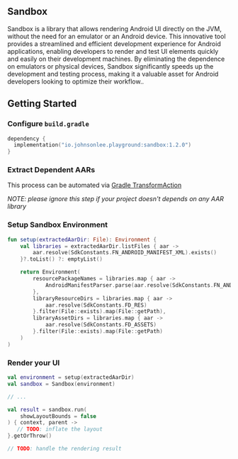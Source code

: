 ## Sandbox

Sandbox is a library that allows rendering Android UI directly on the JVM, without the need for an emulator or an Android device. This innovative tool provides a streamlined and efficient development experience for Android applications, enabling developers to render and test UI elements quickly and easily on their development machines. By eliminating the dependence on emulators or physical devices, Sandbox significantly speeds up the development and testing process, making it a valuable asset for Android developers looking to optimize their workflow..

## Getting Started

### Configure `build.gradle`

```kotlin
dependency {
  implementation("io.johnsonlee.playground:sandbox:1.2.0")
}
```

### Extract Dependent AARs

This process can be automated via [Gradle TransformAction](https://docs.gradle.org/current/dsl/org.gradle.api.artifacts.transform.TransformAction.html)

*NOTE: please ignore this step if your project doesn't depends on any AAR library*

### Setup Sandbox Environment

```kotlin
fun setup(extractedAarDir: File): Environment {
    val libraries = extractedAarDir.listFiles { aar ->
        aar.resolve(SdkConstants.FN_ANDROID_MANIFEST_XML).exists()
    }?.toList() ?: emptyList()

    return Environment(
        resourcePackageNames = libraries.map { aar ->
            AndroidManifestParser.parse(aar.resolve(SdkConstants.FN_ANDROID_MANIFEST_XML).toPath()).`package`
        },
        libraryResourceDirs = libraries.map { aar ->
            aar.resolve(SdkConstants.FD_RES)
        }.filter(File::exists).map(File::getPath),
        libraryAssetDirs = libraries.map { aar ->
            aar.resolve(SdkConstants.FD_ASSETS)
        }.filter(File::exists).map(File::getPath)
    )
)
```

### Render your UI

```kotlin
val environment = setup(extractedAarDir)
val sandbox = Sandbox(environment)

// ...

val result = sandbox.run(
    showLayoutBounds = false
) { context, parent ->
   // TODO: inflate the layout
}.getOrThrow()

// TODO: handle the rendering result
```
